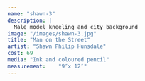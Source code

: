 ```yaml
---
name: "shawn-3"
description: |
  Male model kneeling and city background
image: "/images/shawn-3.jpg"
title: "Man on the Street"
artist: "Shawn Philip Hunsdale"
cost: 69
media: "Ink and coloured pencil"
measurement: 	"9″x 12″"
---
```

